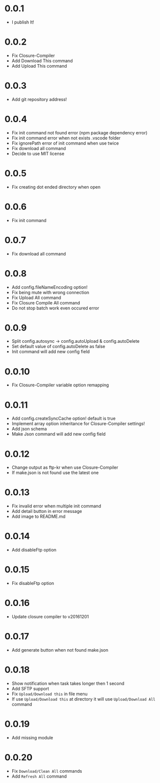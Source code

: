 
# 0.0.1

* I publish It!

# 0.0.2

* Fix Closure-Compiler
* Add Download This command
* Add Upload This command 

# 0.0.3

* Add git repository address!

# 0.0.4

* Fix init command not found error (npm package dependency error)
* Fix init command error when not exists .vscode folder
* Fix ignorePath error of init command when use twice
* Fix download all command
* Decide to use MIT license

# 0.0.5
* Fix creating dot ended directory when open

# 0.0.6
* Fix init command

# 0.0.7
* Fix download all command

# 0.0.8
* Add config.fileNameEncoding option!
* Fix being mute with wrong connection
* Fix Upload All command
* Fix Closure Compile All command
* Do not stop batch work even occured error

# 0.0.9
* Split config.autosync -> config.autoUpload & config.autoDelete
* Set default value of config.autoDelete as false
* Init command will add new config field

# 0.0.10
* Fix Closure-Compiler variable option remapping

# 0.0.11
* Add config.createSyncCache option! default is true
* Implement array option inheritance for Closure-Compiler settings!
* Add json schema
* Make Json command will add new config field

# 0.0.12
* Change output as ftp-kr when use Closure-Compiler
* If make.json is not found use the latest one

# 0.0.13
* Fix invalid error when multiple init command
* Add detail button in error message
* Add image to README.md

# 0.0.14
* Add disableFtp option

# 0.0.15
* Fix disableFtp option

# 0.0.16
* Update closure compiler to v20161201

# 0.0.17
* Add generate button when not found make.json

# 0.0.18
* Show notification when task takes longer then 1 second
* Add SFTP support
* Fix `Upload/Download this` in file menu
* If use `Upload/Download this` at directory it will use `Upload/Download All` command

# 0.0.19
* Add missing module

# 0.0.20
* Fix `Download/Clean All` commands
* Add `Refresh All` command
